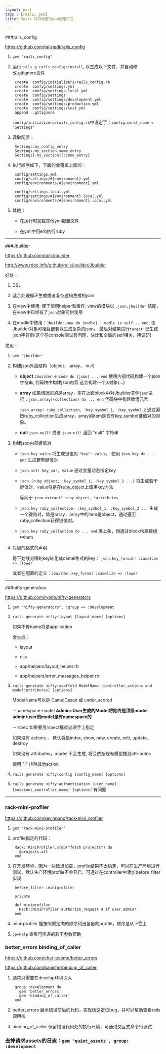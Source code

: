 ```yaml
---
layout: post
tags : [rails, gem]
title: Rails 项目常用的gem使用汇总

---
```


###rails_config

<https://github.com/railsjedi/rails_config>

1. `gem "rails_config"`

2. 运行`rails g rails_config:install`, 以生成以下文件，并自动修改.gitignore文件

        create  config/initializers/rails_config.rb
        create  config/settings.yml
        create  config/settings.local.yml
        create  config/settings
        create  config/settings/development.yml
        create  config/settings/production.yml
        create  config/settings/test.yml
        append  .gitignore

   `config/initializers/rails_config.rb`中设定了：`config.const_name = "Settings"`

3. 读取配置：

        Settings.my_config_entry
        Settings.my_section.some_entry
        Settings[:my_section][:some_entry]

4. 执行顺序如下，下面的会覆盖上面的：

        config/settings.yml
        config/settings/#{environment}.yml
        config/environments/#{environment}.yml

        config/settings.local.yml
        config/settings/#{environment}.local.yml
        config/environments/#{environment}.local.yml

5. 其他：

   * 在运行时加载其他yml配置文件

   * 在yml中用erb执行ruby

----

###Jbuilder

<https://github.com/rails/jbuilder>

<http://www.rdoc.info/github/rails/jbuilder/Jbuilder>

好处：

1. DSL

2. 适合处理循环生成或者复杂逻辑生成的json

3. 在view中使用: 便于使用helper和缓存, view的模块以 `.json.jbuilder` 结尾，在view中已经有了`json`对象可供使用

4. 在modle中使用：`Jbuilder.new do |modle| ..modle is self... end`, 该Jbuilder对象可相互嵌套以生成复杂的json。 最后对结果进行`target!`已生成json字符串(这个在console测试有问题，估计和全局的self相关，待调研)

使用：

1. `gem 'jbuilder'`

2. 构建json外层结构（object， array， null）

   * **object**  `Jbuilder.encode do |json| ... end` 使用内部代码构建一个json字符串, 代码块中构建json内容 这会构建一个js对象{...}

   * **array** 如果想返回的是array，需在上面block中对Jbuilder实例`json`进行：`json.array!(collection) do ... end` 代码块中构建数组元素

     `json.array! ruby_collection, :key_symbol_1, :key_symbol_2` 通过遍历ruby_collection生成array，array的item是含有key_symbol键值对的对象。

   * **null** `json.null!` 或者 `json.nil!` 返回 "null" 字符串

3. 构建json内部键值对

   * `json.key value` 将生成键值对 `"key": value`， 使用 `json.key do ... end` 生成嵌套键值对

   * `json.set! key_var, value` 通过变量动态指定key

   * `json.(ruby_object, :key_symbol_1, :key_symbol_2 ...)` 将生成若干键值对，value将是在ruby_object上调用key方法

     等同于 `json.extract! ruby_object, *attributes`

   * `json.key ruby_collection, :key_symbol_1, :key_symbol_2 ...` 生成一个键值对，值是array，array中的item是object，通过遍历ruby_collection获得键值对。

   * `json.key ruby_collection do ... end` 类上条，但通过block构建数组中item

4. 对键的格式的声明

   将下划线分隔的key转化成camel格式的key： `json.key_format! :camelize => :lower`

   或者在配置的定义：`Jbuilder.key_format :camelize => :lower`

----

###nifty-generators

<https://github.com/ryanb/nifty-generators>

1. `gem "nifty-generators", :group => :development`

2. `rails generate nifty:layout [layout_name] [options]` 

   如果不传name将是application

   会生成：

   * layout

   * css

   * app/helpers/layout_helper.rb

   * app/helpers/error_messages_helper.rb 

3. `rails generate nifty:scaffold ModelName [controller_actions and model:attributes] [options]`

   ModelName可以是 CamelCased 或 under_scored

   --namespace-model **Admin::User生成的Model将始终是顶级model admin/user的model是有namespace的**

   --rspec 如果要用rspect框架必须手工指定

   如果没有 actions ， 默认将是index, show, new, create, edit, update, destroy

   如果没有 attributes，model 不会生成, 将会依据现有模型推测attributes

   使用 "!" 排除其他action

4. `rails generate nifty:config [config_name] [options]`

5. `rails generate nifty:authentication [user_name] [sessions_controller_name] [options]` 有问题

----

### rack-mini-profiler

<https://github.com/kevinpang/rack-mini_profiler>

1. `gem 'rack-mini-profiler'`

2. profile指定的代码：

        Rack::MiniProfiler.step("fetch projects") do
          @projects.all
        end

3. 在开发环境，因为一些延迟加载，profile结果不太稳定，可以在生产环境进行测试，默认生产环境profile不会开启，可通过在controller中添加before_filter实现

        before_filter :miniprofiler

        private

        def miniprofiler
          Rack::MiniProfiler.authorize_request # if user.admin?
        end

4. mini-profiler 能按照重定向的顺序列出各自的profile，顺序是从下往上

5. `pp=help` 查看可传递的若干参数帮助

### better_errors binding_of_caller

<https://github.com/charliesome/better_errors>

<https://github.com/banister/binding_of_caller>

1. 通常只需要在develop环境引入

        group :development do
          gem 'better_errors'
          gem 'binding_of_caller'
        end

2. better_errors 展示错误前后的代码，实现快速定位bug，并可以帮助查看rails调用栈

3. binding_of_caller 保留错误代码处的执行环境，可通过交互式命令行调试

### 去掉请求assets的日志：`gem 'quiet_assets', group: :development`
